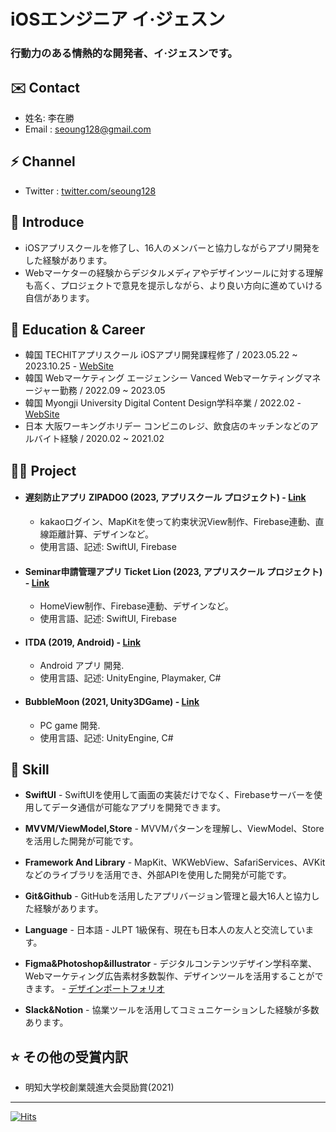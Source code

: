iOSエンジニア イ·ジェスン
==============

### 行動力のある情熱的な開発者、イ·ジェスンです。

✉️ Contact
-------

*   姓名: 李在勝 
*   Email : [seoung128@gmail.com](seoung128@gmail.com)

⚡️ Channel
-------

*   Twitter : [twitter.com/seoung128](https://twitter.com/seoung128)

🤗 Introduce
-------

- iOSアプリスクールを修了し、16人のメンバーと協力しながらアプリ開発をした経験があります。 
- Webマーケターの経験からデジタルメディアやデザインツールに対する理解も高く、プロジェクトで意見を提示しながら、より良い方向に進めていける自信があります。

🏫 Education & Career
-------

*   韓国 TECHITアプリスクール iOSアプリ開発課程修了 / 2023.05.22 ~ 2023.10.25 - [WebSite](https://techit.education/school/kdt-app-3rd)
*   韓国 Webマーケティング エージェンシー Vanced Webマーケティングマネージャー勤務 / 2022.09 ~ 2023.05
*   韓国 Myongji University Digital Content Design学科卒業 / 2022.02 - [WebSite](https://www.mju.ac.kr/mjukr/667/subview.do)
*   日本 大阪ワーキングホリデー コンビニのレジ、飲食店のキッチンなどのアルバイト経験 / 2020.02 ~ 2021.02

🧑‍💻 Project
-------

*   #### 遅刻防止アプリ ZIPADOO (2023, アプリスクール プロジェクト) - [Link](https://github.com/JASONLEE-hub/ZIPADOO-in-TECHIT)
    *   kakaoログイン、MapKitを使って約束状況View制作、Firebase連動、直線距離計算、デザインなど。 
    *   使用言語、記述: SwiftUI, Firebase
*   #### Seminar申請管理アプリ Ticket Lion (2023, アプリスクール プロジェクト) - [Link](https://github.com/JASONLEE-hub/Seminar-application-in-TECHIT)
    *   HomeView制作、Firebase連動、デザインなど。 
    *   使用言語、記述: SwiftUI, Firebase
*   #### ITDA (2019, Android) - [Link](https://github.com/JASONLEE-hub/ITDA)
    *   Android アプリ 開発. 
    *   使用言語、記述: UnityEngine, Playmaker, C#
*   #### BubbleMoon (2021, Unity3DGame) - [Link](https://github.com/JASONLEE-hub/Bubble-Moon-Project)
    *   PC game 開発. 
    *   使用言語、記述: UnityEngine, C#

🍏 Skill
-----

*   **SwiftUI** - SwiftUIを使用して画面の実装だけでなく、Firebaseサーバーを使用してデータ通信が可能なアプリを開発できます。

*   **MVVM/ViewModel,Store** - MVVMパターンを理解し、ViewModel、Storeを活用した開発が可能です。

*   **Framework And Library** - MapKit、WKWebView、SafariServices、AVKitなどのライブラリを活用でき、外部APIを使用した開発が可能です。

*   **Git&Github** - GitHubを活用したアプリバージョン管理と最大16人と協力した経験があります。

*   **Language** - 日本語 - JLPT 1級保有、現在も日本人の友人と交流しています。

*   **Figma&Photoshop&illustrator** - デジタルコンテンツデザイン学科卒業、Webマーケティング広告素材多数製作、デザインツールを活用することができます。 - [デザインポートフォリオ](https://www.figma.com/file/UnhxIJ4jyHKKqpUI1zxeXB/%ED%8F%AC%ED%8A%B8%ED%8F%B4%EB%A6%AC%EC%98%A4?type=design&node-id=212%3A118&mode=design&t=WKV6wBVlV5jWTyNT-1)

*   **Slack&Notion** - 協業ツールを活用してコミュニケーションした経験が多数あります。

⭐️ その他の受賞内訳
--------

*   明知大学校創業競進大会奨励賞(2021)

--------

[![Hits](https://hits.seeyoufarm.com/api/count/incr/badge.svg?url=https%3A%2F%2Fgithub.com%2FJASONLEE-hub&count_bg=%2379C83D&title_bg=%23555555&icon=&icon_color=%23E7E7E7&title=hits&edge_flat=false)](https://hits.seeyoufarm.com)
